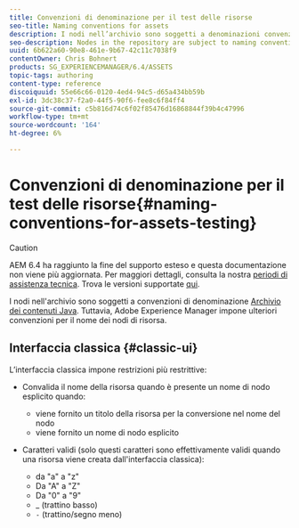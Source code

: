 ```yaml
---
title: Convenzioni di denominazione per il test delle risorse
seo-title: Naming conventions for assets
description: I nodi nell’archivio sono soggetti a denominazioni convenzionali del Java Content Repository. Tuttavia, Adobe Experience Manager impone ulteriori convenzioni per il nome dei nodi di risorsa.
seo-description: Nodes in the repository are subject to naming conventions of the Java Content Repository. However, Adobe Experience Manager imposes further conventions for the name of asset nodes.
uuid: 6b622a60-90e8-461e-9b67-42c11c7038f9
contentOwner: Chris Bohnert
products: SG_EXPERIENCEMANAGER/6.4/ASSETS
topic-tags: authoring
content-type: reference
discoiquuid: 55e66c66-0120-4ed4-94c5-d65a434bb59b
exl-id: 3dc38c37-f2a0-44f5-90f6-fee8c6f84ff4
source-git-commit: c5b816d74c6f02f85476d16868844f39b4c47996
workflow-type: tm+mt
source-wordcount: '164'
ht-degree: 6%

---
```


# Convenzioni di denominazione per il test delle risorse{#naming-conventions-for-assets-testing}

>[!CAUTION]
>
>AEM 6.4 ha raggiunto la fine del supporto esteso e questa documentazione non viene più aggiornata. Per maggiori dettagli, consulta la nostra [periodi di assistenza tecnica](https://helpx.adobe.com/it/support/programs/eol-matrix.html). Trova le versioni supportate [qui](https://experienceleague.adobe.com/docs/).

I nodi nell&#39;archivio sono soggetti a convenzioni di denominazione [Archivio dei contenuti Java](/help/sites-developing/the-basics.md#java-content-repository). Tuttavia, Adobe Experience Manager impone ulteriori convenzioni per il nome dei nodi di risorsa.

## Interfaccia classica {#classic-ui}

L’interfaccia classica impone restrizioni più restrittive:

* Convalida il nome della risorsa quando è presente un nome di nodo esplicito quando:

   * viene fornito un titolo della risorsa per la conversione nel nome del nodo
   * viene fornito un nome di nodo esplicito

* Caratteri validi (solo questi caratteri sono effettivamente validi quando una risorsa viene creata dall&#39;interfaccia classica):

   * da &quot;a&quot; a &quot;z&quot;
   * Da &quot;A&quot; a &quot;Z&quot;
   * Da &quot;0&quot; a &quot;9&quot;
   * _ (trattino basso)
   * `-` (trattino/segno meno)
